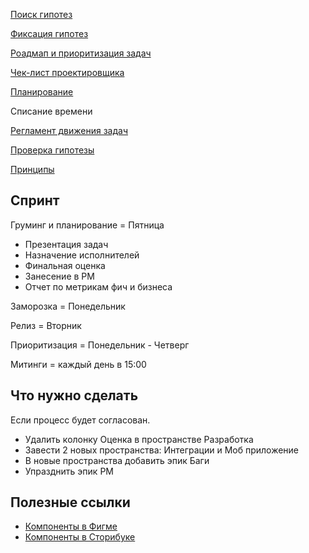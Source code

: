 
[Поиск гипотез](searchHypotheseis.md)

[Фиксация гипотез](writeHypothesis.md)

[Роадмап и приоритизация задач](roadmap.md)

[Чек-лист проектировщика](dor.md) 

[Планирование](planning.md)

Списание времени

[Регламент движения задач](move.md)

[Проверка гипотезы](report.md)

[Принципы](principles.md)


## Спринт
Груминг и планирование = Пятница
- Презентация задач
- Назначение исполнителей
- Финальная оценка
- Занесение в РМ
- Отчет по метрикам фич и бизнеса
  
Заморозка = Понедельник

Релиз = Вторник

Приоритизация = Понедельник - Четверг

Митинги = каждый день в 15:00

## Что нужно сделать 
Если процесс будет согласован.

- Удалить колонку Оценка в пространстве Разработка
- Завести 2 новых пространства: Интеграции и Моб приложение
- В новые пространства добавить эпик Баги
- Упразднить эпик РМ

## Полезные ссылки
- [Компоненты в Фигме](https://www.figma.com/file/z8L2x2D0REwPD0usEeOXtB/%D0%9A%D0%BE%D0%BC%D0%BF%D0%BE%D0%BD%D0%B5%D0%BD%D1%82%D1%8B?node-id=1538%3A22257)
- [Компоненты в Сторибуке](https://dot-dot.ru/storybook)